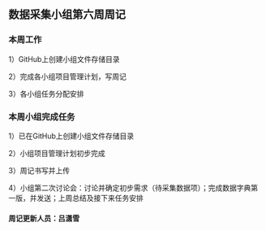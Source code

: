 ## 数据采集小组第六周周记

### 本周工作

1）GitHub上创建小组文件存储目录

2）完成各小组项目管理计划，写周记

3）各小组任务分配安排

### 本周小组完成任务

1）已在GitHub上创建小组文件存储目录

2）小组项目管理计划初步完成

3）周记书写并上传

4）小组第二次讨论会：讨论并确定初步需求（待采集数据项）；完成数据字典第一版，并发送；上周总结及接下来任务安排

#### 周记更新人员：吕潇雪
